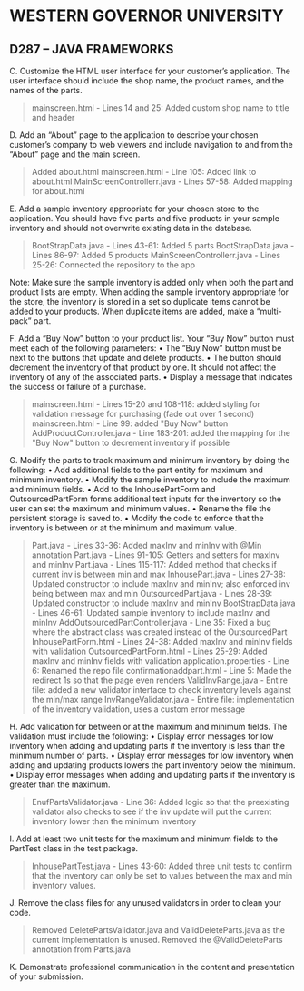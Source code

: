 
# WESTERN GOVERNOR UNIVERSITY 
## D287 – JAVA FRAMEWORKS



C.  Customize the HTML user interface for your customer’s application. The user interface should include the shop name, the product names, and the names of the parts.

> mainscreen.html - Lines 14 and 25: Added custom shop name to title and header

D.  Add an “About” page to the application to describe your chosen customer’s company to web viewers and include navigation to and from the “About” page and the main screen.

> Added about.html
> mainscreen.html - Line 105: Added link to about.html
> MainScreenControllerr.java - Lines 57-58: Added mapping for about.html

E.  Add a sample inventory appropriate for your chosen store to the application. You should have five parts and five products in your sample inventory and should not overwrite existing data in the database.

> BootStrapData.java - Lines 43-61: Added 5 parts
> BootStrapData.java - Lines 86-97: Added 5 products
> MainScreenControllerr.java - Lines 25-26: Connected the repository to the app

Note: Make sure the sample inventory is added only when both the part and product lists are empty. When adding the sample inventory appropriate for the store, the inventory is stored in a set so duplicate items cannot be added to your products. When duplicate items are added, make a “multi-pack” part.


F.  Add a “Buy Now” button to your product list. Your “Buy Now” button must meet each of the following parameters:
•  The “Buy Now” button must be next to the buttons that update and delete products.
•  The button should decrement the inventory of that product by one. It should not affect the inventory of any of the associated parts.
•  Display a message that indicates the success or failure of a purchase.

> mainscreen.html - Lines 15-20 and 108-118: added styling for validation message for purchasing (fade out over 1 second)
> mainscreen.html - Line 99: added "Buy Now" button
> AddProductController.java - Line 183-201: added the mapping for the "Buy Now" button to decrement inventory if possible

G.  Modify the parts to track maximum and minimum inventory by doing the following:
•  Add additional fields to the part entity for maximum and minimum inventory.
•  Modify the sample inventory to include the maximum and minimum fields.
•  Add to the InhousePartForm and OutsourcedPartForm forms additional text inputs for the inventory so the user can set the maximum and minimum values.
•  Rename the file the persistent storage is saved to.
•  Modify the code to enforce that the inventory is between or at the minimum and maximum value.

> Part.java - Lines 33-36: Added maxInv and minInv with @Min annotation
> Part.java - Lines 91-105: Getters and setters for maxInv and minInv
> Part.java - Lines 115-117: Added method that checks if current inv is between min and max
> InhousePart.java - Lines 27-38: Updated constructor to include maxInv and minInv; also enforced inv being between max and min
> OutsourcedPart.java - Lines 28-39: Updated constructor to include maxInv and minInv
> BootStrapData.java - Lines 46-61: Updated sample inventory to include maxInv and minInv
> AddOutsourcedPartController.java - Line 35: Fixed a bug where the abstract class was created instead of the OutsourcedPart
> InhousePartForm.html - Lines 24-38: Added maxInv and minInv fields with validation
> OutsourcedPartForm.html - Lines 25-29: Added maxInv and minInv fields with validation
> application.properties - Line 6: Renamed the repo file
> confirmationaddpart.html - Line 5: Made the redirect 1s so that the page even renders
> ValidInvRange.java - Entire file: added a new validator interface to check inventory levels against the min/max range
> InvRangeValidator.java - Entire file: implementation of the inventory validation, uses a custom error message

H.  Add validation for between or at the maximum and minimum fields. The validation must include the following:
•  Display error messages for low inventory when adding and updating parts if the inventory is less than the minimum number of parts.
•  Display error messages for low inventory when adding and updating products lowers the part inventory below the minimum.
•  Display error messages when adding and updating parts if the inventory is greater than the maximum.

> EnufPartsValidator.java - Line 36: Added logic so that the preexisting validator also checks to see if the inv update will put the current inventory lower than the minimum inventory

I.  Add at least two unit tests for the maximum and minimum fields to the PartTest class in the test package.

> InhousePartTest.java - Lines 43-60: Added three unit tests to confirm that the inventory can only be set to values between the max and min inventory values.

J.  Remove the class files for any unused validators in order to clean your code.

> Removed DeletePartsValidator.java and ValidDeleteParts.java as the current implementation is unused.
> Removed the @ValidDeleteParts annotation from Parts.java

K.  Demonstrate professional communication in the content and presentation of your submission.